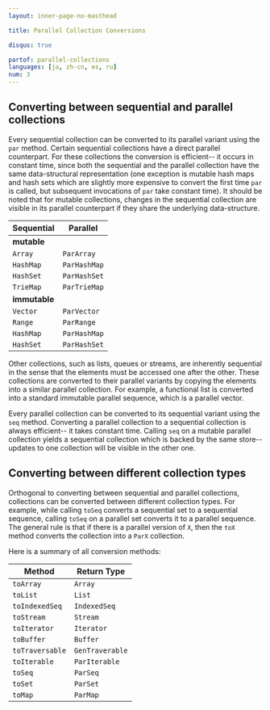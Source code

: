 ```yaml
---
layout: inner-page-no-masthead

title: Parallel Collection Conversions

disqus: true

partof: parallel-collections
languages: [ja, zh-cn, es, ru]
num: 3
---
```


## Converting between sequential and parallel collections

Every sequential collection can be converted to its parallel variant
using the `par` method. Certain sequential collections have a
direct parallel counterpart. For these collections the conversion is
efficient-- it occurs in constant time, since both the sequential and
the parallel collection have the same data-structural representation
(one exception is mutable hash maps and hash sets which are slightly
more expensive to convert the first time `par` is called, but
subsequent invocations of `par` take constant time). It should be
noted that for mutable collections, changes in the sequential collection are
visible in its parallel counterpart if they share the underlying data-structure.

| Sequential    | Parallel       |
| ------------- | -------------- |
| **mutable**   |                |
| `Array`       | `ParArray`     |
| `HashMap`     | `ParHashMap`   |
| `HashSet`     | `ParHashSet`   |
| `TrieMap`     | `ParTrieMap`   |
| **immutable** |                |
| `Vector`      | `ParVector`    |
| `Range`       | `ParRange`     |
| `HashMap`     | `ParHashMap`   |
| `HashSet`     | `ParHashSet`   |

Other collections, such as lists, queues or streams, are inherently sequential
in the sense that the elements must be accessed one after the other. These
collections are converted to their parallel variants by copying the elements
into a similar parallel collection. For example, a functional list is
converted into a standard immutable parallel sequence, which is a parallel
vector.

Every parallel collection can be converted to its sequential variant
using the `seq` method. Converting a parallel collection to a
sequential collection is always efficient-- it takes constant
time. Calling `seq` on a mutable parallel collection yields a
sequential collection which is backed by the same store-- updates to
one collection will be visible in the other one.


## Converting between different collection types

Orthogonal to converting between sequential and parallel collections,
collections can be converted between different collection types. For
example, while calling `toSeq` converts a sequential set to a
sequential sequence, calling `toSeq` on a parallel set converts it to
a parallel sequence. The general rule is that if there is a
parallel version of `X`, then the `toX` method converts the collection
into a `ParX` collection.

Here is a summary of all conversion methods:

| Method         | Return Type    |
| -------------- | -------------- |
| `toArray`      | `Array`        |
| `toList`       | `List`         |
| `toIndexedSeq` | `IndexedSeq`   |
| `toStream`     | `Stream`       |
| `toIterator`   | `Iterator`     |
| `toBuffer`     | `Buffer`       |
| `toTraversable`| `GenTraverable`|
| `toIterable`   | `ParIterable`  |
| `toSeq`        | `ParSeq`       |
| `toSet`        | `ParSet`       |
| `toMap`        | `ParMap`       |

   

